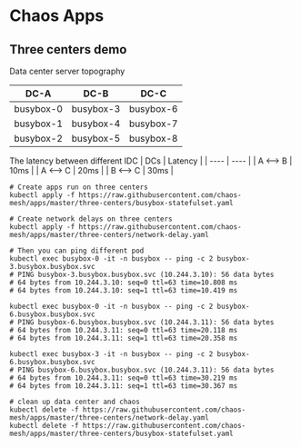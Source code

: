 # Chaos Apps

## Three centers demo
Data center server topography

|  DC-A | DC-B | DC-C |
| ---- | ---- | ---- |
| busybox-0 | busybox-3 | busybox-6 |
| busybox-1 | busybox-4 | busybox-7 |
| busybox-2 | busybox-5 | busybox-8 |

The latency between different IDC
| DCs | Latency |
| ---- | ---- |
| A <--> B | 10ms |
| A <--> C | 20ms |
| B <--> C | 30ms |


```
# Create apps run on three centers
kubectl apply -f https://raw.githubusercontent.com/chaos-mesh/apps/master/three-centers/busybox-statefulset.yaml

# Create network delays on three centers
kubectl apply -f https://raw.githubusercontent.com/chaos-mesh/apps/master/three-centers/network-delay.yaml

# Then you can ping different pod
kubectl exec busybox-0 -it -n busybox -- ping -c 2 busybox-3.busybox.busybox.svc
# PING busybox-3.busybox.busybox.svc (10.244.3.10): 56 data bytes
# 64 bytes from 10.244.3.10: seq=0 ttl=63 time=10.808 ms
# 64 bytes from 10.244.3.10: seq=1 ttl=63 time=10.419 ms

kubectl exec busybox-0 -it -n busybox -- ping -c 2 busybox-6.busybox.busybox.svc
# PING busybox-6.busybox.busybox.svc (10.244.3.11): 56 data bytes
# 64 bytes from 10.244.3.11: seq=0 ttl=63 time=20.118 ms
# 64 bytes from 10.244.3.11: seq=1 ttl=63 time=20.358 ms

kubectl exec busybox-3 -it -n busybox -- ping -c 2 busybox-6.busybox.busybox.svc
# PING busybox-6.busybox.busybox.svc (10.244.3.11): 56 data bytes
# 64 bytes from 10.244.3.11: seq=0 ttl=63 time=30.219 ms
# 64 bytes from 10.244.3.11: seq=1 ttl=63 time=30.367 ms

# clean up data center and chaos
kubectl delete -f https://raw.githubusercontent.com/chaos-mesh/apps/master/three-centers/network-delay.yaml
kubectl delete -f https://raw.githubusercontent.com/chaos-mesh/apps/master/three-centers/busybox-statefulset.yaml
```
